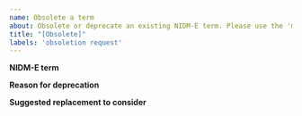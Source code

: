 ```yaml
---
name: Obsolete a term
about: Obsolete or deprecate an existing NIDM-E term. Please use the 'merge' template if you would like to obsolete one term and merge/replace it with another NIDM-E term.
title: "[Obsolete]"
labels: 'obsoletion request'
---
```


**NIDM-E term**


**Reason for deprecation**


**Suggested replacement to consider**

